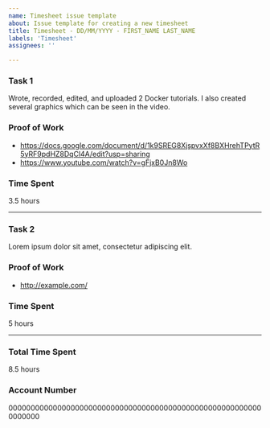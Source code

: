```yaml
---
name: Timesheet issue template
about: Issue template for creating a new timesheet
title: Timesheet - DD/MM/YYYY - FIRST_NAME LAST_NAME
labels: 'Timesheet'
assignees: ''

---
```


### Task 1
Wrote, recorded, edited, and uploaded 2 Docker tutorials. I also created several graphics which can be seen in the video.

### Proof of Work
- https://docs.google.com/document/d/1k9SREG8XjspvxXf8BXHrehTPytR5yRF9pdHZ8DqCl4A/edit?usp=sharing
- https://www.youtube.com/watch?v=gFjxB0Jn8Wo

### Time Spent
3.5 hours

---

### Task 2
Lorem ipsum dolor sit amet, consectetur adipiscing elit.

### Proof of Work
- http://example.com/

### Time Spent
5 hours

---

### Total Time Spent
8.5 hours

### Account Number
0000000000000000000000000000000000000000000000000000000000000000
